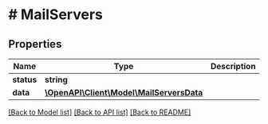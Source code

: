 # # MailServers

## Properties

Name | Type | Description | Notes
------------ | ------------- | ------------- | -------------
**status** | **string** |  | [optional]
**data** | [**\OpenAPI\Client\Model\MailServersData**](MailServersData.md) |  | [optional]

[[Back to Model list]](../../README.md#models) [[Back to API list]](../../README.md#endpoints) [[Back to README]](../../README.md)
